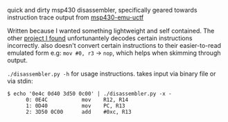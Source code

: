 quick and dirty msp430 disassembler, specifically geared towards instruction trace output from [msp430-emu-uctf](https://github.com/cemeyer/msp430-emu-uctf)

Written because I wanted something lightweight and self contained.  The other [project I found](https://github.com/SaitoYutaka/MSP430-Disassembler) unfortunantely decodes certain instructions incorrectly. also doesn't convert certain instructions to their easier-to-read emulated form e.g: `mov #0, r3` -> `nop`, which helps when skimming through output.

`./disassembler.py -h` for usage instructions. takes input via binary file or via stdin:

```
$ echo '0e4c 0d40 3d50 0c00' | ./disassembler.py -x -
      0: 0E4C           mov    R12, R14
      1: 0D40           mov    PC, R13
      2: 3D50 0C00      add    #0xc, R13
```
